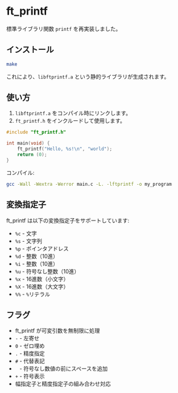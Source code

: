 # ft_printf

標準ライブラリ関数 `printf` を再実装しました。

## インストール

```sh
make
```

これにより、`libftprintf.a` という静的ライブラリが生成されます。

## 使い方

1. `libftprintf.a` をコンパイル時にリンクします。
2. `ft_printf.h` をインクルードして使用します。

```c
#include "ft_printf.h"

int main(void) {
    ft_printf("Hello, %s!\n", "world");
    return (0);
}
```

コンパイル:

```sh
gcc -Wall -Wextra -Werror main.c -L. -lftprintf -o my_program
```

## 変換指定子

ft_printf は以下の変換指定子をサポートしています:
- `%c` - 文字
- `%s` - 文字列
- `%p` - ポインタアドレス
- `%d` - 整数（10進）
- `%i` - 整数（10進）
- `%u` - 符号なし整数（10進）
- `%x` - 16進数（小文字）
- `%X` - 16進数（大文字）
- `%%` - `%`リテラル

## フラグ

- ft_printf が可変引数を無制限に処理
- `-` - 左寄せ
- `0` - ゼロ埋め
- `.` - 精度指定
- `#` - 代替表記
- ` ` - 符号なし数値の前にスペースを追加
- `+` - 符号表示
- 幅指定子と精度指定子の組み合わせ対応

